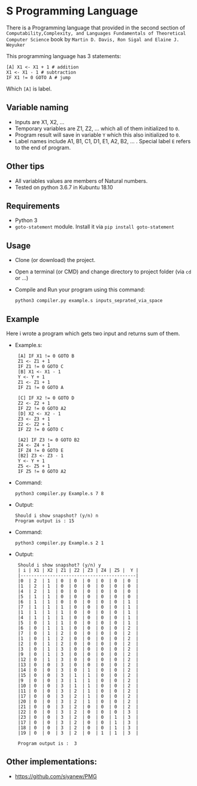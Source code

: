 # S Programming Language


There is a Programming language that provided in the second section of `Computability,Complexity, and Languages Fundamentals of Theoretical Computer Science` book by `Martin D. Davis, Ron Sigal and Elaine J. Weyuker`

This programming language has 3 statements:

    [A] X1 <- X1 + 1 # addition
    X1 <- X1 - 1 # subtraction 
    IF X1 != 0 GOTO A # jump

Which `[A]` is label.

## Variable naming

- Inputs are X1, X2, ...
- Temporary variables are Z1, Z2, ... which all of them initialized to `0`.
- Program result will save in variable `Y` which this also initialized to `0`.
- Label names include A1, B1, C1, D1, E1, A2, B2, ... . Special label `E` refers to the end of program.

## Other tips

- All variables values are members of Natural numbers.
- Tested on python 3.6.7 in Kubuntu 18.10

## Requirements

 - Python 3
 - `goto-statement` module. Install it via `pip install goto-statement`
 
 
## Usage
 
- Clone (or download) the project.
- Open a terminal (or CMD) and change directory to project folder (via `cd` or ...)
- Compile and Run your program using this command:
  
      python3 compiler.py example.s inputs_seprated_via_space
 
 
## Example
 
Here i wrote a program which gets two input and returns sum of them.
 
 - Example.s:
    
        [A] IF X1 != 0 GOTO B
        Z1 <- Z1 + 1
        IF Z1 != 0 GOTO C
        [B] X1 <- X1 - 1
        Y <- Y + 1
        Z1 <- Z1 + 1
        IF Z1 != 0 GOTO A
        
        [C] IF X2 != 0 GOTO D
        Z2 <- Z2 + 1
        IF Z2 != 0 GOTO A2
        [D] X2 <- X2 - 1
        Z3 <- Z3 + 1
        Z2 <- Z2 + 1
        IF Z2 != 0 GOTO C
        
        [A2] IF Z3 != 0 GOTO B2
        Z4 <- Z4 + 1
        IF Z4 != 0 GOTO E
        [B2] Z3 <- Z3 - 1
        Y <- Y + 1
        Z5 <- Z5 + 1
        IF Z5 != 0 GOTO A2
        
 - Command:
     
       python3 compiler.py Example.s 7 8
  
 - Output:
 
       Should i show snapshot? (y/n) n
       Program output is : 15
    
 - Command:
     
       python3 compiler.py Example.s 2 1
  
 - Output:
 
        Should i show snapshot? (y/n) y
        | i | X1 | X2 | Z1 | Z2 | Z3 | Z4 | Z5 |  Y |
        |-------------------------------------------|
        |0  | 2  | 1  | 0  | 0  | 0  | 0  | 0  | 0  |
        |1  | 2  | 1  | 0  | 0  | 0  | 0  | 0  | 0  |
        |4  | 2  | 1  | 0  | 0  | 0  | 0  | 0  | 0  |
        |5  | 1  | 1  | 0  | 0  | 0  | 0  | 0  | 0  |
        |6  | 1  | 1  | 0  | 0  | 0  | 0  | 0  | 1  |
        |7  | 1  | 1  | 1  | 0  | 0  | 0  | 0  | 1  |
        |1  | 1  | 1  | 1  | 0  | 0  | 0  | 0  | 1  |
        |4  | 1  | 1  | 1  | 0  | 0  | 0  | 0  | 1  |
        |5  | 0  | 1  | 1  | 0  | 0  | 0  | 0  | 1  |
        |6  | 0  | 1  | 1  | 0  | 0  | 0  | 0  | 2  |
        |7  | 0  | 1  | 2  | 0  | 0  | 0  | 0  | 2  |
        |1  | 0  | 1  | 2  | 0  | 0  | 0  | 0  | 2  |
        |2  | 0  | 1  | 2  | 0  | 0  | 0  | 0  | 2  |
        |3  | 0  | 1  | 3  | 0  | 0  | 0  | 0  | 2  |
        |9  | 0  | 1  | 3  | 0  | 0  | 0  | 0  | 2  |
        |12 | 0  | 1  | 3  | 0  | 0  | 0  | 0  | 2  |
        |13 | 0  | 0  | 3  | 0  | 0  | 0  | 0  | 2  |
        |14 | 0  | 0  | 3  | 0  | 1  | 0  | 0  | 2  |
        |15 | 0  | 0  | 3  | 1  | 1  | 0  | 0  | 2  |
        |9  | 0  | 0  | 3  | 1  | 1  | 0  | 0  | 2  |
        |10 | 0  | 0  | 3  | 1  | 1  | 0  | 0  | 2  |
        |11 | 0  | 0  | 3  | 2  | 1  | 0  | 0  | 2  |
        |17 | 0  | 0  | 3  | 2  | 1  | 0  | 0  | 2  |
        |20 | 0  | 0  | 3  | 2  | 1  | 0  | 0  | 2  |
        |21 | 0  | 0  | 3  | 2  | 0  | 0  | 0  | 2  |
        |22 | 0  | 0  | 3  | 2  | 0  | 0  | 0  | 3  |
        |23 | 0  | 0  | 3  | 2  | 0  | 0  | 1  | 3  |
        |17 | 0  | 0  | 3  | 2  | 0  | 0  | 1  | 3  |
        |18 | 0  | 0  | 3  | 2  | 0  | 0  | 1  | 3  |
        |19 | 0  | 0  | 3  | 2  | 0  | 1  | 1  | 3  |
        
        Program output is :  3

     
## Other implementations:

 - https://github.com/siyanew/PMG
